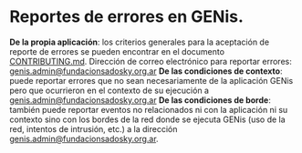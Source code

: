 # Reportes de errores en GENis.
**De la propia aplicación**: los criterios generales para la aceptación de reporte de errores se pueden encontrar en el documento [CONTRIBUTING.md](https://github.com/fundacion-sadosky/genis/blob/main/CONTRIBUTING.md). Dirección de correo electrónico para reportar errores: genis.admin@fundacionsadosky.org.ar
**De las condiciones de contexto**: puede reportar errores que no sean necesariamente de la aplicación GENis pero que ocurrieron en el contexto de su ejecución a genis.admin@fundacionsadosky.org.ar 
**De las condiciones de borde**: también puede reportar eventos no relacionados ni con la aplicación ni su contexto sino con los bordes de la red donde se ejecuta GENis (uso de la red, intentos de intrusión, etc.) a la dirección genis.admin@fundacionsadosky.org.ar.
